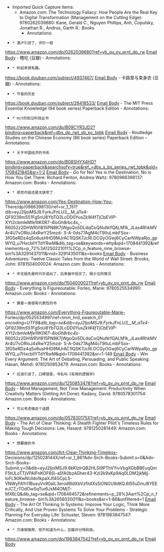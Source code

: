 - Imported Quick Capture items:
    - Amazon.com: The Technology Fallacy: How People Are the Real Key to Digital Transformation (Management on the Cutting Edge): 9780262039680: Kane, Gerald C., Nguyen Phillips, Anh, Copulsky, Jonathan R., Andrus, Garth R.: Books
        - Annotations:

*     * 湛卢引进了，评价一般



https://www.amazon.com/dp/0262039680?ref=yb_qv_ov_prnt_dp_rw [Email Body](https://files.todoist.com/EIk1-axkZaQF0xpWU6jicsaid4HvjzFkc60yuK7GEHfSxNEaikhMdw-QBhg3hHVD/by/21878347/as/file.html)
    - 瞎吃 (豆瓣)
        - Annotations:

*     * 听起来很有趣。



https://book.douban.com/subject/4937467/ [Email Body](https://files.todoist.com/8PXmM1bpIRDvXxmy3ot0WBCTlMiv2hoejE1iK20nFVdkyh3GSgq9eZWL7tssBoLK/by/21878347/as/file.html)
    - 卡路里与束身衣 (豆瓣)
        - Annotations:

*     * 节食的历史



https://book.douban.com/subject/26418533/ [Email Body](https://files.todoist.com/uzoXOfFbqVjE5dqMsOMYiGUXu6bM0otQAp82OZTIVGX_4o814TaXgDU62qk7Dtvn/by/21878347/as/file.html)
    - The MIT Press Essential Knowledge (94 book series) Paperback Edition
        - Annotations:

*     * mit的前沿科技丛书



https://www.amazon.com/dp/B09CYR3JD2?binding=paperback&ref=dbs_dp_rwt_sb_pc_tpbk [Email Body](https://files.todoist.com/SOGEMwGJFJ8fRVWjzRO-Brl4JBRw_Q6MytuFiFzhz5gW26qjkMpuJStXevToXhLf/by/21878347/as/file.html)
    - Routledge Studies on the Chinese Economy (86 book series) Paperback Edition
        - Annotations:

*     * 关于中国经济的书系



https://www.amazon.com/dp/B08SHYX4HD?binding=paperback&searchxofy=true&ref_=dbs_s_bs_series_rwt_tpbk&qid=1708421845&sr=1-2 [Email Body](https://files.todoist.com/qD2jO3Ez4wfNwN3I4nAKQNYHDQRzK4STiXoo8QedWQ_2LKBV4Gu4_raxvG-QCTta/by/21878347/as/file.html)
    - Go for No! Yes is the Destination, No is How You Get There: Richard Fenton, Andrea Waltz: 9780966398137: Amazon.com: Books
        - Annotations:

*     * 感觉内容还是太狭窄了



https://www.amazon.com/Yes-Destination-How-You-
There/dp/0966398130/ref=sr_1_151?dib=eyJ2IjoiMSJ9.FyrkJFnLU3__M_aTe4-QF9239mS51Fg5nU8YbTQ3LcDD0YusZkW4fTjCbEVIP-
XYt2cbmleMfe1IlK0R7-4loGh8rbc4s_-R6052z2DHWRVI815PN8K7jWgoQo5DLdqCoQNuNrfQALM1k_JLas4RhkMVAr4U7vORloJ4xRwY25mzd-
S-A-0ds77AgM4cT9IIuLmbFSox-3fG5eRDz4qSo6usHHD9MJrAC1lQSK7JcRI.DCGyOGwj6CyCarNWpaRjo_gpWYQ_u7HxcblIYTdYRwM&dib_tag=se&keywords=why&qid=1708441392&refinements=p_72%3A1250221011%2Cp_n_feature_nine_browse-
bin%3A3291437011&rnid=3291435011&s=books [Email Body](https://files.todoist.com/UjdQiQWY9qjBOD_Sjz5C91zTs8-iDAo2wbUDSFz8A8fbO-F7Qi6JFDGyik0OKm38/by/21878347/as/file.html)
    - Business Adventures: Twelve Classic Tales from the World of Wall Street: Brooks, John: 9781504000024: Amazon.com: Books
        - Annotations:

*     * 中文版先是时代华语出了，后来被中信买了。很少见的情况



https://www.amazon.com/dp/1504000021?ref=yb_qv_ov_prnt_dp_rw [Email Body](https://files.todoist.com/iuVZS9lUnrsvpIr_RomrnMGSfEyIyy0-sWGOHGT0tdP0oVSmm9IYbTGzdEBIvMXz/by/21878347/as/file.html)
    - Everything Is Figureoutable: Forleo, Marie: 9780525534990: Amazon.com: Books
        - Annotations:

*     * 算是一类很有代表性的书



https://www.amazon.com/Everything-Figureoutable-Marie-
Forleo/dp/0525534997/ref=tmm_hrd_swatch_0?_encoding=UTF8&dib_tag=se&dib=eyJ2IjoiMSJ9.FyrkJFnLU3__M_aTe4-QF9239mS51Fg5nU8YbTQ3LcDD0YusZkW4fTjCbEVIP-
XYt2cbmleMfe1IlK0R7-4loGh8rbc4s_-R6052z2DHWRVI815PN8K7jWgoQo5DLdqCoQNuNrfQALM1k_JLas4RhkMVAr4U7vORloJ4xRwY25mzd-
S-A-0ds77AgM4cT9IIuLmbFSox-3fG5eRDz4qSo6usHHD9MJrAC1lQSK7JcRI.DCGyOGwj6CyCarNWpaRjo_gpWYQ_u7HxcblIYTdYRwM&qid=1708441392&sr=1-149 [Email Body](https://files.todoist.com/SLpX-QiycNJjjhUD138fKFra88IARd-1jTZJVH0AOOr8PIQk7Exj738N9_dEnop7/by/21878347/as/file.html)
    - Win Every Argument: The Art of Debating, Persuading, and Public Speaking: Hasan, Mehdi: 9781250853479: Amazon.com: Books
        - Annotations:

*     * 后浪引进了，口碑很差，书名叫《有用的逻辑学》



https://www.amazon.com/dp/1250853478?ref=yb_qv_ov_prnt_dp_rw [Email Body](https://files.todoist.com/8ZG8HjPRxNV8jcqnX1eBpFqArX4HeDTjzMmOnvJLVnhP5rZqXJGZndkWErdXzgZw/by/21878347/as/file.html)
    - Mind Management, Not Time Management: Productivity When Creativity Matters (Getting Art Done): Kadavy, David: 9780578301754: Amazon.com: Books
        - Annotations:

*     * 可以考虑做这个选题



https://www.amazon.com/dp/057830175X?ref=yb_qv_ov_prnt_dp_rw [Email Body](https://files.todoist.com/6YojAvASrduFpJseNSVCr3Ffdv1tQm5Dnvma2OBT1DlvhQveuI-qCsOK42_gh7mD/by/21878347/as/file.html)
    - The Art of Clear Thinking: A Stealth Fighter Pilot's Timeless Rules for Making Tough Decisions: Lee, Hasard: 9781250281449: Amazon.com: Books
        - Annotations:

*     * 想要做的书



https://www.amazon.com/Art-Clear-Thinking-Timeless-
Decisions/dp/125028144X/ref=sr_1_86?Adv-Srch-Books-Submit.x=0&Adv-Srch-Books-
Submit.y=0&dib=eyJ2IjoiMSJ9.8kKIzIrQB2HLSi9PThVYivVbgXGbBBEuqQmF5tULoTTjVPAlFnKOF6Si-a5fA0bzAGher43-KzI2k9xKp9Aq0LDM2jkMjj-
IoFL90KwNUIdo1kpaXJf4GCpL5-VNWyFAYrl1BusuVv90aIL3erod9IdXbVzfit4Xs5iONGU9dKQ.6I55uDmJ8YEEeJC7_rTOdOwSqTur6JsM4OMjT-
MX6LQ&dib_tag=se&qid=1708484572&refinements=p_28%3Aart%2Cp_n_feature_browse-
bin%3A2656020011&s=books&sr=1-86&unfiltered=1 [Email Body](https://files.todoist.com/FItSzwde_-IvY_iszVE1-gjSReRsDXsLiPuaf7uamb3JtiKVkGHws52d4u_qSyno/by/21878347/as/file.html)
    - The Art Of Thinking In Systems: Improve Your Logic, Think More Critically, And Use Proven Systems To Solve Your Problems - Strategic Planning For Everyday Life: Schuster, Steven: 9781983847547: Amazon.com: Books
        - Annotations:

*     * 万维钢推荐，但不知道为什么，豆瓣评分特别低。



https://www.amazon.com/dp/1983847542?ref=yb_qv_ov_prnt_dp_rw [Email Body](https://files.todoist.com/CbSx6Wvenhp5HhfwqkDnvgcr_Kn-PhJDskcvaCllHplNwxOaHCYT8g-lq1fRpbhZ/by/21878347/as/file.html)
